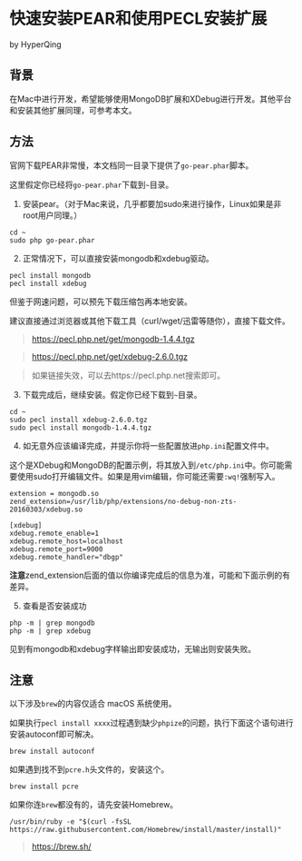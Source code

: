 # 快速安装PEAR和使用PECL安装扩展

by HyperQing

## 背景

在Mac中进行开发，希望能够使用MongoDB扩展和XDebug进行开发。其他平台和安装其他扩展同理，可参考本文。

## 方法

官网下载PEAR非常慢，本文档同一目录下提供了`go-pear.phar`脚本。

这里假定你已经将`go-pear.phar`下载到`~`目录。

1. 安装pear。（对于Mac来说，几乎都要加sudo来进行操作，Linux如果是非root用户同理。）
```
cd ~
sudo php go-pear.phar
```
2. 正常情况下，可以直接安装mongodb和xdebug驱动。
```
pecl install mongodb
pecl install xdebug
```
但鉴于网速问题，可以预先下载压缩包再本地安装。

建议直接通过浏览器或其他下载工具（curl/wget/迅雷等随你），直接下载文件。
>https://pecl.php.net/get/mongodb-1.4.4.tgz

>https://pecl.php.net/get/xdebug-2.6.0.tgz

>如果链接失效，可以去https://pecl.php.net搜索即可。

3. 下载完成后，继续安装。假定你已经下载到`~`目录。
```
cd ~
sudo pecl install xdebug-2.6.0.tgz
sudo pecl install mongodb-1.4.4.tgz
```

4. 如无意外应该编译完成，并提示你将一些配置放进`php.ini`配置文件中。

这个是XDebug和MongoDB的配置示例，将其放入到`/etc/php.ini`中。你可能需要使用sudo打开编辑文件。如果是用vim编辑，你可能还需要`:wq!`强制写入。
```
extension = mongodb.so
zend_extension=/usr/lib/php/extensions/no-debug-non-zts-20160303/xdebug.so

[xdebug]
xdebug.remote_enable=1
xdebug.remote_host=localhost
xdebug.remote_port=9000
xdebug.remote_handler="dbgp"
```
**注意**zend_extension后面的值以你编译完成后的信息为准，可能和下面示例的有差异。

5. 查看是否安装成功
```
php -m | grep mongodb
php -m | grep xdebug
```
见到有mongodb和xdebug字样输出即安装成功，无输出则安装失败。

## 注意

以下涉及`brew`的内容仅适合 macOS 系统使用。

如果执行`pecl install xxxx`过程遇到缺少`phpize`的问题，执行下面这个语句进行安装autoconf即可解决。
```
brew install autoconf
```

如果遇到找不到`pcre.h`头文件的，安装这个。
```
brew install pcre
```

如果你连`brew`都没有的，请先安装Homebrew。
```
/usr/bin/ruby -e "$(curl -fsSL https://raw.githubusercontent.com/Homebrew/install/master/install)"
```
>https://brew.sh/
